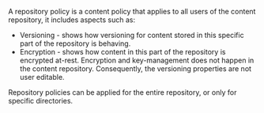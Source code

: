 A repository policy is a content policy that applies to all users of the content repository, it includes aspects such as:
 * Versioning - shows how versioning for content stored in this specific part of the repository is behaving.
 * Encryption - shows how content in this part of the repository is encrypted at-rest. Encryption and key-management does not happen in the content repository. Consequently, the versioning properties are not user editable.

Repository policies can be applied for the entire repository, or only for specific directories.